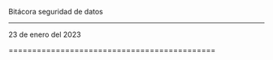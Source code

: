 Bitácora seguridad de datos
____________________________________________

23 de enero del 2023

============================================

